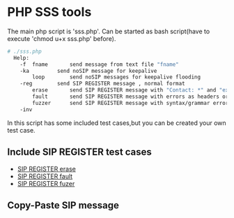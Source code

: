 # PHP SSS tools

The main php script is 'sss.php'.
Can be started as bash script(have to execute 'chmod u+x sss.php' before).

```bash
# ./sss.php 
  Help:
    -f  fname   	send message from text file "fname"
    -ka 		send noSIP message for keepalive
    	loop    	send noSIP messages for keepalive flooding
    -reg		send SIP REGISTER message , normal format
    	erase   	send SIP REGISTER message with "Contact: *" and "expire: 0"
    	fault   	send SIP REGISTER message with errors as headers or headers content
    	fuzzer  	send SIP REGISTER message with syntax/grammar errors
    -inv
```

In this script has some included test cases,but you can be created your own test case.

## Include SIP REGISTER test cases

* [SIP REGISTER erase]()
* [SIP REGISTER fault]()
* [SIP REGISTER fuzer]()

## Copy-Paste SIP message


